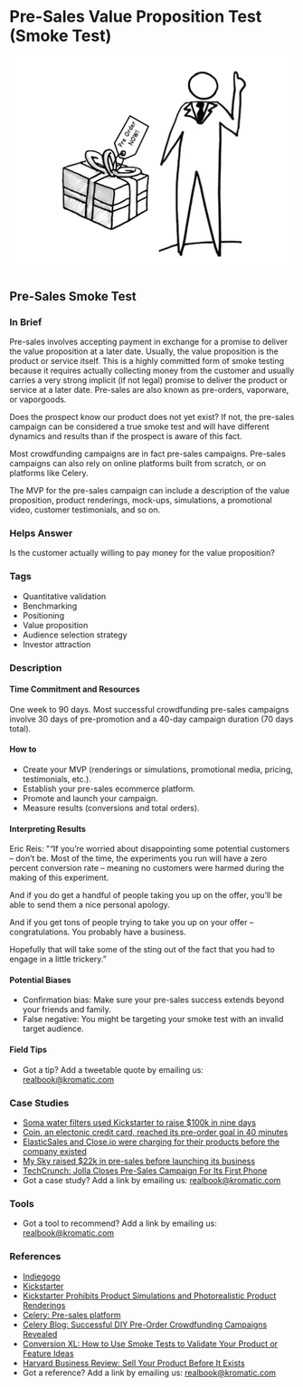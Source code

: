 # Pre-Sales Value Proposition Test \(Smoke Test\)

![](../.gitbook/assets/illustration-pre-sales-smoke-test-real-startup-book.png)

## Pre-Sales Smoke Test

### In Brief

Pre-sales involves accepting payment in exchange for a promise to deliver the value proposition at a later date. Usually, the value proposition is the product or service itself. This is a highly committed form of smoke testing because it requires actually collecting money from the customer and usually carries a very strong implicit \(if not legal\) promise to deliver the product or service at a later date. Pre-sales are also known as pre-orders, vaporware, or vaporgoods.

Does the prospect know our product does not yet exist? If not, the pre-sales campaign can be considered a true smoke test and will have different dynamics and results than if the prospect is aware of this fact.

Most crowdfunding campaigns are in fact pre-sales campaigns. Pre-sales campaigns can also rely on online platforms built from scratch, or on platforms like Celery.

The MVP for the pre-sales campaign can include a description of the value proposition, product renderings, mock-ups, simulations, a promotional video, customer testimonials, and so on.

### Helps Answer

Is the customer actually willing to pay money for the value proposition?

### Tags

* Quantitative validation
* Benchmarking
* Positioning
* Value proposition
* Audience selection strategy
* Investor attraction

### Description

#### Time Commitment and Resources

One week to 90 days. Most successful crowdfunding pre-sales campaigns involve 30 days of pre-promotion and a 40-day campaign duration \(70 days total\).

#### How to

* Create your MVP \(renderings or simulations, promotional media, pricing, testimonials, etc.\).
* Establish your pre-sales ecommerce platform.
* Promote and launch your campaign.
* Measure results \(conversions and total orders\).

#### Interpreting Results

Eric Reis: "“If you’re worried about disappointing some potential customers – don’t be. Most of the time, the experiments you run will have a zero percent conversion rate – meaning no customers were harmed during the making of this experiment.

And if you do get a handful of people taking you up on the offer, you’ll be able to send them a nice personal apology.

And if you get tons of people trying to take you up on your offer – congratulations. You probably have a business.

Hopefully that will take some of the sting out of the fact that you had to engage in a little trickery.”

#### Potential Biases

* Confirmation bias: Make sure your pre-sales success extends beyond your friends and family.
* False negative: You might be targeting your smoke test with an invalid target audience.

#### Field Tips

* Got a tip? Add a tweetable quote by emailing us: [realbook@kromatic.com](mailto:realbook@kromatic.com)

### Case Studies

* [Soma water filters used Kickstarter to raise $100k in nine days](http://tim.blog/2012/12/18/hacking-kickstarter-how-to-raise-100000-in-10-days-includes-successful-templates-e-mails-etc/)
* [Coin, an electonic credit card, reached its pre-order goal in 40 minutes](http://techcrunch.com/2013/11/14/coin-the-electronic-credit-card-reaches-its-pre-order-goal-in-40-minutes/)
* [ElasticSales and Close.io were charging for their products before the company existed](https://www.linkedin.com/pulse/20140423214327-7006635-how-to-charge-money-for-things-that-don-t-exist-yet)
* [My Sky raised $22k in pre-sales before launching its business](https://thefoundation.com/podcast/episode25)
* [TechCrunch: Jolla Closes Pre-Sales Campaign For Its First Phone](http://techcrunch.com/2013/08/21/jolla-closes-first-pre-sales/)
* Got a case study? Add a link by emailing us: [realbook@kromatic.com](mailto:realbook@kromatic.com) 

### Tools

* Got a tool to recommend? Add a link by emailing us: [realbook@kromatic.com](mailto:realbook@kromatic.com)

### References

* [Indiegogo](https://www.indiegogo.com/#/picks_for_you)
* [Kickstarter](https://www.kickstarter.com)
* [Kickstarter Prohibits Product Simulations and Photorealistic Product Renderings](https://www.kickstarter.com/blog/kickstarter-is-not-a-store?page=2)
* [Celery: Pre-sales platform](https://www.trycelery.com)
* [Celery Blog: Successful DIY Pre-Order Crowdfunding Campaigns Revealed](http://blog.trycelery.com/successful-preorder-website-campaigns/)
* [Conversion XL: How to Use Smoke Tests to Validate Your Product or Feature Ideas](https://conversionxl.com/blog/smoke-test/)
* [Harvard Business Review: Sell Your Product Before It Exists](https://hbr.org/2013/12/sell-your-product-before-it-exists)
* Got a reference? Add a link by emailing us: [realbook@kromatic.com](mailto:realbook@kromatic.com)

